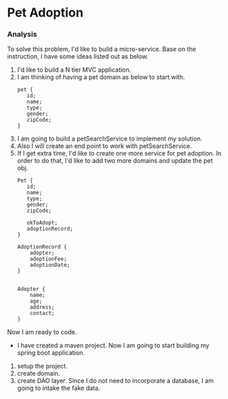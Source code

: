 # Pet Adoption

### Analysis
To solve this problem, I'd like to build a micro-service.
Base on the instruction, I have some ideas listed out as below.

1. I'd like to build a N tier MVC application.
2. I am thinking of having a pet domain as below to start with.
    ```
    pet {
       id;
       name;
       type;
       gender;
       zipCode;
    }
    ```
3. I am going to build a petSearchService to implement my solution.
4. Also I will create an end point to work with petSearchService.
5. If I get extra time, I'd like to create one more service for pet adoption. 
In order to do that, I'd like to add two more domains and update the pet obj.
    ```
    Pet {
       id;
       name;
       type;
       gender;
       zipCode;
       
       okToAdopt;
       adoptionRecord;
    }
    
    AdoptionRecord {
        adopter;
        adoptionFee;
        adoptionDate;
    }
    
    
    Adopter {
        name;
        age;
        address;
        contact;
    }
    
    ```

Now I am ready to code.

- I have created a maven project. Now I am going to start building my spring boot application.
1. setup the project.
2. create domain.
3. create DAO layer. Since I do not need to incorporate a database, I am going to intake the fake data.


